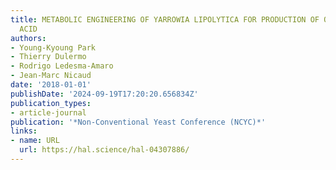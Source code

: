 ```yaml
---
title: METABOLIC ENGINEERING OF YARROWIA LIPOLYTICA FOR PRODUCTION OF ODD CHAIN FATTY
  ACID
authors:
- Young-Kyoung Park
- Thierry Dulermo
- Rodrigo Ledesma-Amaro
- Jean-Marc Nicaud
date: '2018-01-01'
publishDate: '2024-09-19T17:20:20.656834Z'
publication_types:
- article-journal
publication: '*Non-Conventional Yeast Conference (NCYC)*'
links:
- name: URL
  url: https://hal.science/hal-04307886/
---
```

